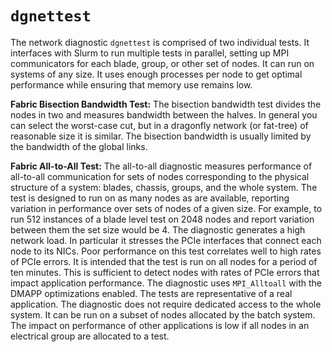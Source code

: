 # `dgnettest`

The network diagnostic `dgnettest` is comprised of two individual tests. It interfaces with Slurm to run multiple tests in parallel, setting up MPI communicators for each blade, group, or other set of nodes. It can run on systems of any size. It uses enough processes per node to get optimal performance while ensuring that memory use remains low.

**Fabric Bisection Bandwidth Test:** The bisection bandwidth test divides the nodes in two and measures bandwidth between the halves. In general you can select the worst-case cut, but in a dragonfly network (or fat-tree) of reasonable size it is similar. The bisection bandwidth is usually limited by the bandwidth of the global links.

**Fabric All-to-All Test:** The all-to-all diagnostic measures performance of all-to-all communication for sets of nodes corresponding to the physical structure of a system: blades, chassis, groups, and the whole system. The test is designed to run on as many nodes as are available, reporting variation in performance over sets of nodes of a given size.
For example, to run 512 instances of a blade level test on 2048 nodes and report variation between them the set size would be 4. The diagnostic generates a high network load. In particular it stresses the PCIe interfaces that connect each node to its NICs. Poor performance on this test correlates well to high rates of PCIe errors. It is intended that the test is run on all nodes for a period of ten minutes. This is sufficient to detect nodes with rates of PCIe errors that impact application performance.
The diagnostic uses `MPI_Alltoall` with the DMAPP optimizations enabled. The tests are representative of a real application. The diagnostic does not require dedicated access to the whole system. It can be run on a subset of nodes allocated by the batch system. The impact on performance of other applications is low if all nodes in an electrical group are allocated to a test.
